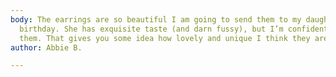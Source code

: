 ```yaml
---
body: The earrings are so beautiful I am going to send them to my daughter for her
  birthday. She has exquisite taste (and darn fussy), but I’m confident she’ll love
  them. That gives you some idea how lovely and unique I think they are.
author: Abbie B.

---
```


